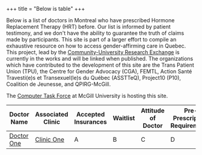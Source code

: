 +++
title = "Below is table"
+++

Below is a list of doctors in Montreal who have prescribed Hormone Replacement Therapy (HRT) before. Our list is informed by patient testimony, and we don't have the ability to guarantee the truth of claims made by participants. This site is part of a larger effort to compile an exhaustive resource on how to access gender-affirming care in Quebec. This project, lead by the [Community-University Research Exchange](http://www.qpirgconcordia.org/2012/09/cure-2/) is currently in the works and will be linked when published. The organizations which have contributed to the development of this site are the Trans Patient Union (TPU), the Centre for Gender Advocacy (CGA), FEMTL, Action Santé Travesti(e)s et Transexuel(le)s du Québec (ASSTTeQ),  Project10 (P10), Coalition de Jeunesse, and QPIRG-McGill.

The [Computer Task Force](https://ctf.science.mcgill.ca/) at McGill University is hosting this site.

| Doctor Name | Associated Clinic | Accepted Insurances | Waitlist | Attitude of Doctor | Pre-Prescription Requirements | Prescription Practices | Monitoring | How to Contact | Last Updated |
| -- | -- | -- | -- | -- | -- | -- | -- | -- | -- |
| [Doctor One](@\content\blog\doctors\doctor-template.md) |[Clinic One](@\content\blog\clinics\clinic-template.md) | A | B | C | D | E | F | G | H |